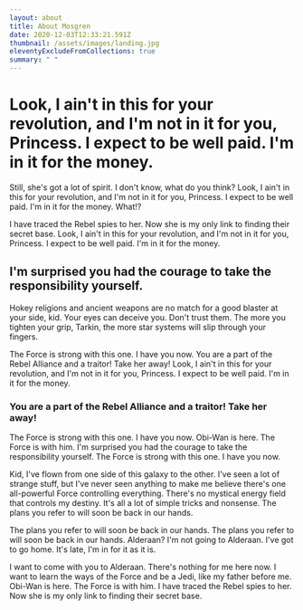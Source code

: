 ```yaml
---
layout: about
title: About Mosgren
date: 2020-12-03T12:33:21.591Z
thumbnail: /assets/images/landing.jpg
eleventyExcludeFromCollections: true
summary: " "
---
```

# Look, I ain't in this for your revolution, and I'm not in it for you, Princess. I expect to be well paid. I'm in it for the money.

Still, she's got a lot of spirit. I don't know, what do you think? Look, I ain't in this for your revolution, and I'm not in it for you, Princess. I expect to be well paid. I'm in it for the money. What!?

I have traced the Rebel spies to her. Now she is my only link to finding their secret base. Look, I ain't in this for your revolution, and I'm not in it for you, Princess. I expect to be well paid. I'm in it for the money.

## I'm surprised you had the courage to take the responsibility yourself.

Hokey religions and ancient weapons are no match for a good blaster at your side, kid. Your eyes can deceive you. Don't trust them. The more you tighten your grip, Tarkin, the more star systems will slip through your fingers.

The Force is strong with this one. I have you now. You are a part of the Rebel Alliance and a traitor! Take her away! Look, I ain't in this for your revolution, and I'm not in it for you, Princess. I expect to be well paid. I'm in it for the money.

### You are a part of the Rebel Alliance and a traitor! Take her away!

The Force is strong with this one. I have you now. Obi-Wan is here. The Force is with him. I'm surprised you had the courage to take the responsibility yourself. The Force is strong with this one. I have you now.

Kid, I've flown from one side of this galaxy to the other. I've seen a lot of strange stuff, but I've never seen anything to make me believe there's one all-powerful Force controlling everything. There's no mystical energy field that controls my destiny. It's all a lot of simple tricks and nonsense. The plans you refer to will soon be back in our hands.

The plans you refer to will soon be back in our hands. The plans you refer to will soon be back in our hands. Alderaan? I'm not going to Alderaan. I've got to go home. It's late, I'm in for it as it is.

I want to come with you to Alderaan. There's nothing for me here now. I want to learn the ways of the Force and be a Jedi, like my father before me. Obi-Wan is here. The Force is with him. I have traced the Rebel spies to her. Now she is my only link to finding their secret base.